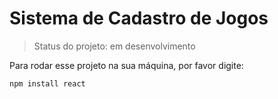 # Sistema de Cadastro de Jogos

> Status do projeto: em desenvolvimento

Para rodar esse projeto na sua máquina, por favor digite:

```
npm install react
```
